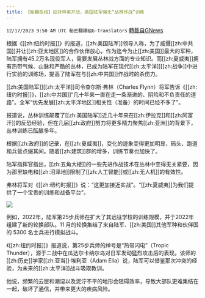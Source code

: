 ```yaml
---
title: 【秘翻在线】应对中美开战，美国陆军强化“丛林作战”训练
---
```

`12/17/2023 9:50 AM UTC 秘密翻譯組G-Translators` [轉載自GNews](https://gnews.org/articles/2120190)

根据《[[zh:纽约时报]]》的报道，[[zh:美国陆军]]领导人称，为了威慑[[zh:中共国]]并让[[zh:亚太地区]]的合作伙伴放心，作为迄今为止[[zh:美国]]最大的军种，陆军拥有45.2万名现役军人，需要发展丛林战方面的专业知识。而[[zh:夏威夷]]拥有热带气候、山脉和严酷的丛林，已成为陆军在现代[[zh:太平洋]][[zh:战争]]中进行实验的训练场，提高了陆军在与[[zh:中共国]]作战时的杀伤力。

[[zh:美国陆军]][[zh:太平洋]]司令查尔斯·弗林（Charles Flynn）将军告诉《[[zh:纽约时报]]》，[[zh:中共国]]“几十年来一直在走一条渐进的、阴险和不负责任的道路”。全军“优先发展[[zh:太平洋地区]]相关性（准备）的时间已经不多了”。

报道说，丛林训练颠覆了[[zh:美国陆军]]近几十年来在[[zh:伊拉克]]和[[zh:阿富汗]]的反恐经验，但在几届[[zh:政府]]努力将更多精力聚焦[[zh:亚洲]]的背景下，丛林训练已酝酿多年。

根据[[zh:政府]]的记录，在[[zh:夏威夷]]，变化的迹象变得更加明显，码头、跑道和兵营点缀其间。随着[[zh:建筑]]群的增多，训练节奏也加快了。

陆军指挥官指出，[[zh:五角大楼]]的一些先进作战技术在丛林中变得无关紧要，因为那里缺电和[[zh:沼泽地]]限制了[[zh:人工智能]]或[[zh:无人机]]的有效性。

弗林将军对《[[zh:纽约时报]]》说：“这更加接近实战”。“[[zh:夏威夷]]为我们提供了一个宝贵的训练和战备平台”。


![](ipfs://QmeEm5pCNAUqoGFe3gRYtTZwfGfKrrEN7LSzqyF2Hu5bc4?.png)


例如，2022年，陆军第25步兵师在扩大了其远征学校的训练规模，并于2022年组建了新的轮换部队。11 月的轮换集结了来自陆军、[[zh:美国]]其他军种和伙伴国的 5300 名士兵进行模拟战斗。

《[[zh:纽约时报]]》报道说，第25步兵师的绰号是“热带闪电”（Tropic Thunder），源于二战中在瓜达尔卡纳尔岛对日军发动猛烈攻击后的表现。该师的[[zh:历史]]学家[[zh:亚当]]·埃利亚（Adam Elia）说，陆军可以借鉴那次冲突的经验，为未来的[[zh:太平洋]]战斗吸取教训。

他说，频繁的云层和潮湿以及泥泞不平的地形会阻碍效率，导致大部队更难集结在一起，破坏了通信，并带来更大的疾病风险。
